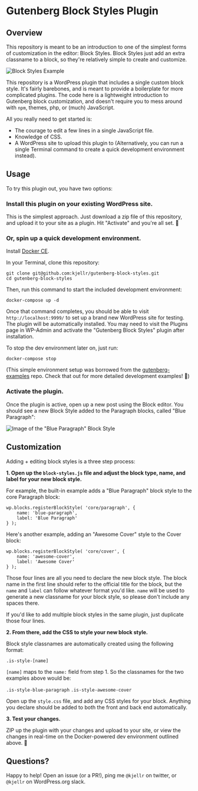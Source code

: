 # Gutenberg Block Styles Plugin

## Overview

This repository is meant to be an introduction to one of the simplest forms of customization in the editor: Block Styles. Block Styles just add an extra classname to a block, so they're relatively simple to create and customize. 

![Block Styles Example](https://cldup.com/xpyaqSiB3h-3000x3000.png)

This repository is a WordPress plugin that includes a single custom block style. It's fairly barebones, and is meant to provide a boilerplate for more complicated plugins. The code here is a lightweight introduction to Gutenberg block customization, and doesn't require you to mess around with `npm`, themes, php, or (much) JavaScript. 

All you really need to get started is: 

- The courage to edit a few lines in a single JavaScript file. 
- Knowledge of CSS.
- A WordPress site to upload this plugin to (Alternatively, you can run a single Terminal command to create a quick development environment instead).  

## Usage

To try this plugin out, you have two options: 

### Install this plugin on your existing WordPress site.

This is the simplest approach. Just download a zip file of this repository, and upload it to your site as a plugin. Hit "Activate" and you're all set. 👏

### Or, spin up a quick development environment. 
	
Install [Docker CE](https://hub.docker.com/search/?type=edition&offering=community). 

In your Terminal, clone this repository:

```
git clone git@github.com:kjellr/gutenberg-block-styles.git
cd gutenberg-block-styles
```

Then, run this command to start the included development environment: 

```
docker-compose up -d
```

Once that command completes, you should be able to visit `http://localhost:9999/` to set up a brand new WordPress site for testing. The plugin will be automatically installed. You may need to visit the Plugins page in WP-Admin and activate the "Gutenberg Block Styles" plugin after installation. 

To stop the dev environment later on, just run: 

```
docker-compose stop
```

(This simple environment setup was borrowed from the [gutenberg-examples](https://github.com/WordPress/gutenberg-examples) repo. Check that out for more detailed development examples! 🚀)

### Activate the plugin.

Once the plugin is active, open up a new post using the Block editor. You should see a new Block Style added to the Paragraph blocks, called "Blue Paragraph": 

![Image of the "Blue Paragraph" Block Style](https://cldup.com/8_Y_9ypKSK-3000x3000.png)

## Customization

Adding + editing block styles is a three step process: 

**1. Open up the `block-styles.js` file and adjust the block type, name, and label for your new block style.**

For example, the built-in example adds a "Blue Paragraph" block style to the core Paragraph block: 

```
wp.blocks.registerBlockStyle( 'core/paragraph', {
	name: 'blue-paragraph',
	label: 'Blue Paragraph'
} );
```

Here's another example, adding an "Awesome Cover" style to the Cover block: 

```
wp.blocks.registerBlockStyle( 'core/cover', {
	name: 'awesome-cover',
	label: 'Awesome Cover'
} );
```

Those four lines are all you need to declare the new block style. The block name in the first line should refer to the official title for the block, but the `name` and `label` can follow whatever format you'd like. `name` will be used to generate a new classname for your block style, so please don't include any spaces there. 

If you'd like to add multiple block styles in the same plugin, just duplicate those four lines.

**2. From there, add the CSS to style your new block style.**

Block style classnames are automatically created using the following format: 

`.is-style-[name]`

`[name]` maps to the `name:` field from step 1. So the classnames for the two examples above would be: 

`.is-style-blue-paragraph`
`.is-style-awesome-cover`

Open up the `style.css` file, and add any CSS styles for your block. Anything you declare should be added to both the front and back end automatically.

**3. Test your changes.**

ZIP up the plugin with your changes and upload to your site, or view the changes in real-time on the Docker-powered dev environment outlined above. 🎉

## Questions? 

Happy to help! Open an issue (or a PR!), ping me `@kjellr` on twitter, or `@kjellr` on WordPress.org slack. 

